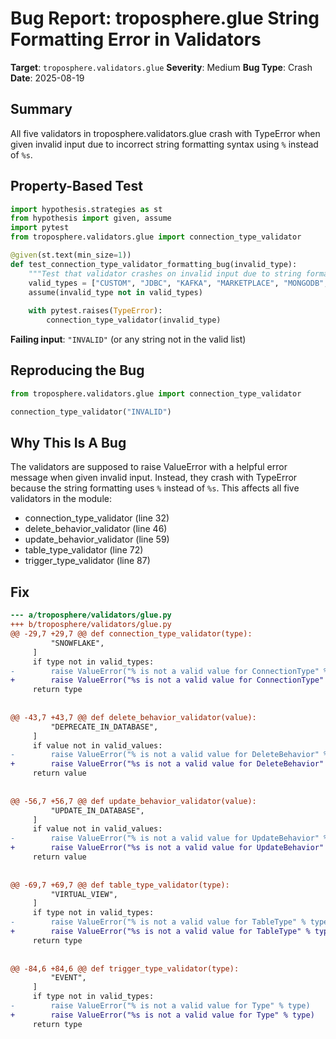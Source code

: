# Bug Report: troposphere.glue String Formatting Error in Validators

**Target**: `troposphere.validators.glue`
**Severity**: Medium
**Bug Type**: Crash
**Date**: 2025-08-19

## Summary

All five validators in troposphere.validators.glue crash with TypeError when given invalid input due to incorrect string formatting syntax using `%` instead of `%s`.

## Property-Based Test

```python
import hypothesis.strategies as st
from hypothesis import given, assume
import pytest
from troposphere.validators.glue import connection_type_validator

@given(st.text(min_size=1))
def test_connection_type_validator_formatting_bug(invalid_type):
    """Test that validator crashes on invalid input due to string formatting bug"""
    valid_types = ["CUSTOM", "JDBC", "KAFKA", "MARKETPLACE", "MONGODB", "NETWORK", "SFTP", "SNOWFLAKE"]
    assume(invalid_type not in valid_types)
    
    with pytest.raises(TypeError):
        connection_type_validator(invalid_type)
```

**Failing input**: `"INVALID"` (or any string not in the valid list)

## Reproducing the Bug

```python
from troposphere.validators.glue import connection_type_validator

connection_type_validator("INVALID")
```

## Why This Is A Bug

The validators are supposed to raise ValueError with a helpful error message when given invalid input. Instead, they crash with TypeError because the string formatting uses `%` instead of `%s`. This affects all five validators in the module:
- connection_type_validator (line 32)
- delete_behavior_validator (line 46) 
- update_behavior_validator (line 59)
- table_type_validator (line 72)
- trigger_type_validator (line 87)

## Fix

```diff
--- a/troposphere/validators/glue.py
+++ b/troposphere/validators/glue.py
@@ -29,7 +29,7 @@ def connection_type_validator(type):
         "SNOWFLAKE",
     ]
     if type not in valid_types:
-        raise ValueError("% is not a valid value for ConnectionType" % type)
+        raise ValueError("%s is not a valid value for ConnectionType" % type)
     return type
 
 
@@ -43,7 +43,7 @@ def delete_behavior_validator(value):
         "DEPRECATE_IN_DATABASE",
     ]
     if value not in valid_values:
-        raise ValueError("% is not a valid value for DeleteBehavior" % value)
+        raise ValueError("%s is not a valid value for DeleteBehavior" % value)
     return value
 
 
@@ -56,7 +56,7 @@ def update_behavior_validator(value):
         "UPDATE_IN_DATABASE",
     ]
     if value not in valid_values:
-        raise ValueError("% is not a valid value for UpdateBehavior" % value)
+        raise ValueError("%s is not a valid value for UpdateBehavior" % value)
     return value
 
 
@@ -69,7 +69,7 @@ def table_type_validator(type):
         "VIRTUAL_VIEW",
     ]
     if type not in valid_types:
-        raise ValueError("% is not a valid value for TableType" % type)
+        raise ValueError("%s is not a valid value for TableType" % type)
     return type
 
 
@@ -84,6 +84,6 @@ def trigger_type_validator(type):
         "EVENT",
     ]
     if type not in valid_types:
-        raise ValueError("% is not a valid value for Type" % type)
+        raise ValueError("%s is not a valid value for Type" % type)
     return type
```